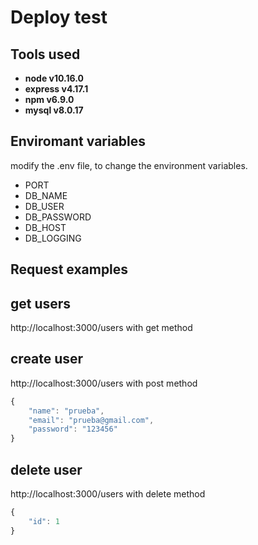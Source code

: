 # Deploy test

## Tools used

- __node v10.16.0__
- __express v4.17.1__
- __npm v6.9.0__
- __mysql v8.0.17__

## Enviromant variables

modify the .env file, to change the environment variables.

- PORT
- DB_NAME
- DB_USER
- DB_PASSWORD
- DB_HOST
- DB_LOGGING



## Request examples

## get users

http://localhost:3000/users with get method


## create user

http://localhost:3000/users with post method

```javascript
{
    "name": "prueba",
    "email": "prueba@gmail.com",
    "password": "123456"
}
```

## delete user

http://localhost:3000/users with delete method


```javascript
{
    "id": 1
}
```